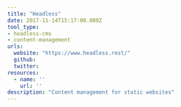 ```yaml
---
title: "Headless"
date: 2017-11-14T15:17:00.000Z
tool_type:
- headless-cms
- content-management
urls:
  website: "https://www.headless.rest/"
  github:
  twitter:
resources:
  - name: ''
    url: ''
description: "Content management for static websites"
---
```

